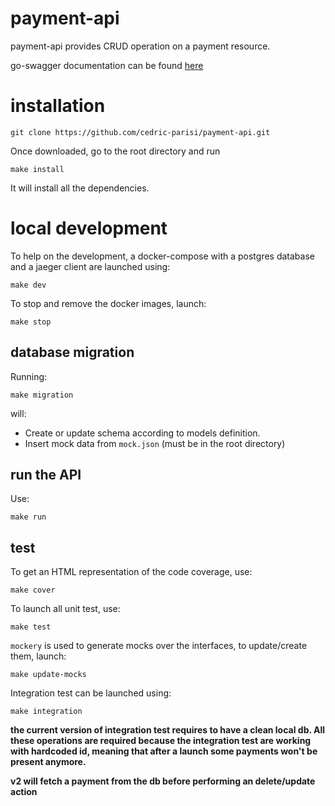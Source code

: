 # payment-api

payment-api provides CRUD operation on a payment resource.

go-swagger documentation can be found [here](https://app.swaggerhub.com/apis-docs/cedric-parisi/payment-api/1.0.0#/payments/getPayment)

# installation

```
git clone https://github.com/cedric-parisi/payment-api.git
```
Once downloaded, go to the root directory and run
```
make install
``` 
It will install all the dependencies.


# local development

To help on the development, a docker-compose with a postgres database and a jaeger client are launched using: 
```
make dev
```

To stop and remove the docker images, launch:
```
make stop
```

## database migration

Running: 
```
make migration
```

will:
- Create or update schema according to models definition. 
- Insert mock data from `mock.json` (must be in the root directory)

## run the API

Use:
```
make run
```

## test

To get an HTML representation of the code coverage, use:
```
make cover
```

To launch all unit test, use:
```
make test
```

`mockery` is used to generate mocks over the interfaces, to update/create them, launch:
```
make update-mocks
```

Integration test can be launched using: 
```
make integration
```
<b> 
the current version of integration test requires to have a clean local db.
All these operations are required because the integration test are working with hardcoded id, meaning that after a launch some payments won't be present anymore. 

v2 will fetch a payment from the db before performing an delete/update action
<b>